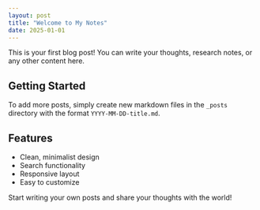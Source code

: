 ```yaml
---
layout: post
title: "Welcome to My Notes"
date: 2025-01-01
---
```


This is your first blog post! You can write your thoughts, research notes, or any other content here.

## Getting Started

To add more posts, simply create new markdown files in the `_posts` directory with the format `YYYY-MM-DD-title.md`.

## Features

- Clean, minimalist design
- Search functionality
- Responsive layout
- Easy to customize

Start writing your own posts and share your thoughts with the world!